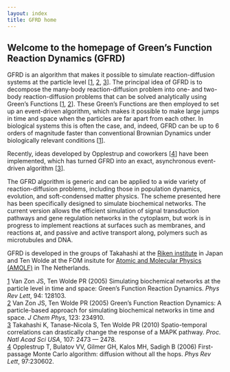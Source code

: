 ```yaml
---
layout: index
title: GFRD home
---
```


## Welcome to the homepage of Green’s Function Reaction Dynamics (GFRD)

GFRD is an algorithm that makes it possible to simulate reaction-diffusion systems at the particle level [[1](#1), [2](#2), [3](#3)]. The principal idea of GFRD is to decompose the many-body reaction-diffusion problem into one- and two-body reaction-diffusion problems that can be solved analytically using Green’s Functions [[1](#1), [2](#2)]. These Green’s Functions are then employed to set up an event-driven algorithm, which makes it possible to make large jumps in time and space when the particles are far apart from each other. In biological systems this is often the case, and, indeed, GFRD can be up to 6 orders of magnitude faster than conventional Brownian Dynamics under biologically relevant conditions [[1](#1)].

Recently, ideas developed by Opplestrup and coworkers [[4](#4)] have been implemented, which has turned GFRD into an exact, asynchronous event-driven algorithm [[3](#3)].

The GFRD algorithm is generic and can be applied to a wide variety of reaction-diffusion problems, including those in population dynamics, evolution, and soft-condensed matter physics. The scheme presented here has been specifically designed to simulate biochemical networks. The current version allows the efficient simulation of signal transduction pathways and gene regulation networks in the cytoplasm, but work is in progress to implement reactions at surfaces such as membranes, and reactions at, and passive and active transport along, polymers such as microtubules and DNA.

GFRD is developed in the groups of Takahashi at the [Riken institute](http://www.riken.jp) in Japan and Ten Wolde at the FOM insitute for [Atomic and Molecular Physics (AMOLF)](http://www.amolf.nl) in The Netherlands.

[1](id:1) Van Zon JS, Ten Wolde PR (2005) Simulating biochemical networks at the particle level in time and space: Green’s Function Reaction Dynamics. _Phys Rev Lett_, 94: 128103.  
[2](id:2) Van Zon JS,  Ten Wolde PR (2005) Green’s Function Reaction Dynamics: A particle-based approach for simulating biochemical networks in time and space. _J Chem Phys_, 123: 234910.  
[3](id:3) Takahashi K, Tanase-Nicola S, Ten Wolde PR (2010) Spatio-temporal correlations can drastically change the response of a MAPK pathway. _Proc. Natl Acad Sci USA_, 107: 2473 — 2478.  
[4](id:4) Opplestrup T, Bulatov VV, Gilmer GH, Kalos MH, Sadigh B (2006) First-passage Monte Carlo algorithm: diffusion without all the hops. _Phys Rev Lett_, 97:230602.

